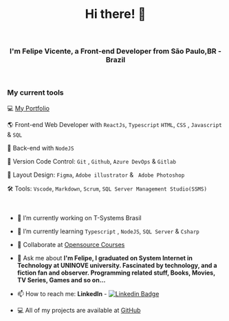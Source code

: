 
<h1 align="center">Hi there! 👋 </h1>
 <br>
 <h3 align="center">
  I'm Felipe Vicente, a Front-end Developer from São Paulo,BR - Brazil
  </h3>

 <br>
 
 ### My current tools
 
💻 [My Portfolio](https://felipe-gomes-vicente.github.io/portfolio/)
 
🌎 Front-end Web Developer with `ReactJs`, `Typescript` `HTML`, `CSS` , `Javascript` & `SQL`

📡 Back-end with `NodeJS`

🧰 Version Code Control: `Git` , `Github`, `Azure DevOps` & `Gitlab`

🎨 Layout Design: `Figma`, `Adobe illustrator` & ` Adobe Photoshop`

🛠️ Tools: `Vscode`, `Markdown`, `Scrum`, `SQL Server Management Studio(SSMS)`

 <br>
 
- 🚀  I’m currently working on T-Systems Brasil
- 🌱 I’m currently learning `Typescript` , `NodeJS`, `SQL Server` & `Csharp`
- 👯 Collaborate at [Opensource Courses](https://web-opensources-courses.vercel.app)
- 💬 Ask me about **I'm Felipe, I graduated on System Internet in Technology at UNINOVE university. Fascinated by technology, and a fiction fan and observer. Programming related stuff, Books, Movies, TV Series, Games and so on...**
- 📫 How to reach me: **LinkedIn** - [![Linkedin Badge](https://img.shields.io/badge/-FelipeVicente-blue?style=flat-square&logo=Linkedin&logoColor=white&link=https://www.linkedin.com/in/felipe-gomes-vicente/)](https://www.linkedin.com/in/felipe-gomes-vicente/) 

- 💻 All of my projects are available at [GitHub](https://github.com/felipe-gomes-vicente/)

<br>



